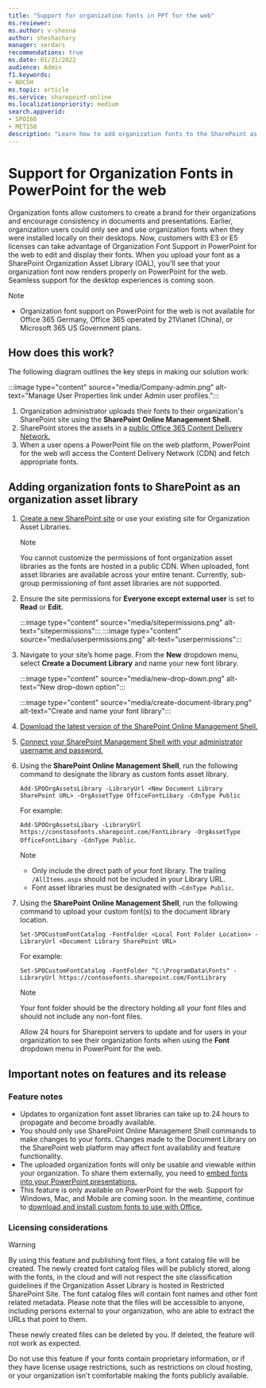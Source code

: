```yaml
---
title: "Support for organization fonts in PPT for the web"
ms.reviewer: 
ms.author: v-shesna
author: sheshachary
manager: serdars
recommendations: true
ms.date: 01/31/2022
audience: Admin
f1.keywords:
- NOCSH
ms.topic: article
ms.service: sharepoint-online
ms.localizationpriority: medium
search.appverid:
- SPO160
- MET150
description: "Learn how to add organization fonts to the SharePoint as Organization Asset Libraries."
---
```


# Support for Organization Fonts in PowerPoint for the web 
Organization fonts allow customers to create a brand for their organizations and encourage consistency in documents and presentations. Earlier, organization users could only see and use organization fonts when they were installed locally on their desktops. Now, customers with E3 or E5 licenses can take advantage of Organization Font Support in PowerPoint for the web to edit and display their fonts. When you upload your font as a SharePoint Organization Asset Library (OAL), you'll see that your organization font now renders properly on PowerPoint for the web. Seamless support for the desktop experiences is coming soon.

> [!NOTE]
>- Organization font support on PowerPoint for the web is not available for Office 365 Germany, Office 365 operated by 21Vianet (China), or Microsoft 365 US Government plans.


## How does this work? 
The following diagram outlines the key steps in making our solution work: 

   :::image type="content" source="media/Company-admin.png" alt-text="Manage User Properties link under Admin user profiles.":::

1. Organization administrator uploads their fonts to their organization's SharePoint site using the **SharePoint Online Management Shell.**
2. SharePoint stores the assets in a [public Office 365 Content Delivery Network.](/microsoft-365/enterprise/use-microsoft-365-cdn-with-spo?view=o365-worldwide&preserve-view=true) 
3. When a user opens a PowerPoint file on the web platform, PowerPoint for the web will access the Content Delivery Network (CDN) and fetch appropriate fonts.

## Adding organization fonts to SharePoint as an organization asset library 
1. [Create a new SharePoint site](https://nam06.safelinks.protection.outlook.com/?url=https%3A%2F%2Fsupport.microsoft.com%2Foffice%2Fcreate-a-site-in-sharepoint-4d1e11bf-8ddc-499d-b889-2b48d10b1ce8&data=04%7C01%7Cv-shesna%40microsoft.com%7C469dfcba67174de505e308d9e01e0779%7C72f988bf86f141af91ab2d7cd011db47%7C1%7C0%7C637787241955790760%7CUnknown%7CTWFpbGZsb3d8eyJWIjoiMC4wLjAwMDAiLCJQIjoiV2luMzIiLCJBTiI6Ik1haWwiLCJXVCI6Mn0%3D%7C3000&sdata=IIR6K8%2F9ZBRVrOD%2B2ZuYwMdBybeufNE3sI22zSCfCJE%3D&reserved=0) or use your existing site for Organization Asset Libraries.

     > [!NOTE]
     > You cannot customize the permissions of font organization asset libraries as the fonts are hosted in a public CDN. When uploaded, font asset libraries are available across your entire tenant. Currently, sub-group permissioning of font asset libraries are not supported.

2. Ensure the site permissions for **Everyone except external user** is set to **Read** or **Edit.** 
    
   
    :::image type="content" source="media/sitepermissions.png" alt-text="sitepermissions":::
    :::image type="content" source="media/userpermissions.png" alt-text="userpermissions":::
 
3. Navigate to your site’s home page. From the **New** dropdown menu, select **Create a Document Library** and name your new font library.

   :::image type="content" source="media/new-drop-down.png" alt-text="New drop-down option":::

   :::image type="content" source="media/create-document-library.png" alt-text="Create and name your font library":::

4. [Download the latest version of the SharePoint Online Management Shell.](https://go.microsoft.com/fwlink/p/?LinkId=255251)
5. [Connect your SharePoint Management Shell with your administrator username and password.](/powershell/sharepoint/sharepoint-online/connect-sharepoint-online)
6. Using the **SharePoint Online Management Shell**, run the following command to designate the library as custom fonts asset library.

      `Add-SPOOrgAssetsLibrary -LibraryUrl <New Document Library SharePoint URL> -OrgAssetType OfficeFontLibary -CdnType Public`

      For example:
     
     `Add-SPOOrgAssetsLibary -LibraryUrl https://constosofonts.sharepoint.com/FontLibrary -OrgAssetType OfficeFontLibary -CdnType Public`.

    > [!NOTE]
    > - Only include the direct path of your font library. The trailing `/AllItems.aspx` should not be included in your Library URL.
    > - Font asset libraries must be designated with `–CdnType Public`.

7. Using the **SharePoint Online Management Shell**, run the following command to upload your custom font(s) to the document library location.

    `Set-SPOCustomFontCatalog -FontFolder <Local Font Folder Location> -LibraryUrl <Document Library SharePoint URL>`

      For example:

    `Set-SPOCustomFontCatalog -FontFolder “C:\ProgramData\Fonts" -LibraryUrl https://contosofonts.sharepoint.com/FontLibrary`

   > [!NOTE]
   > Your font folder should be the directory holding all your font files and should not include any non-font files.

    Allow 24 hours for Sharepoint servers to update and for users in your organization to see their organization fonts when using the **Font** dropdown menu in PowerPoint for the web.

## Important notes on features and its release

### Feature notes
- Updates to organization font asset libraries can take up to 24 hours to propagate and become broadly available.
- You should only use SharePoint Online Management Shell commands to make changes to your fonts. Changes made to the Document Library on the SharePoint web platform may affect font availability and feature functionality.
- The uploaded organization fonts will only be usable and viewable within your organization. To share them externally, you need to [embed fonts into your PowerPoint presentations.](https://nam06.safelinks.protection.outlook.com/?url=https%3A%2F%2Fsupport.microsoft.com%2Fen-us%2Foffice%2Fembed-fonts-in-documents-or-presentations-cb3982aa-ea76-4323-b008-86670f222dbc&data=04%7C01%7Cv-shesna%40microsoft.com%7C9cf273bbf9c14d337ec208d9df961a78%7C72f988bf86f141af91ab2d7cd011db47%7C1%7C0%7C637786658092612309%7CUnknown%7CTWFpbGZsb3d8eyJWIjoiMC4wLjAwMDAiLCJQIjoiV2luMzIiLCJBTiI6Ik1haWwiLCJXVCI6Mn0%3D%7C3000&sdata=idoG67fR3e7njA8RslxUn71i7Yfqq4q%2F7eH%2FJzScVdk%3D&reserved=0)
- This feature is only available on PowerPoint for the web. Support for Windows, Mac, and Mobile are coming soon. In the meantime, continue to [download and install custom fonts to use with Office.](https://nam06.safelinks.protection.outlook.com/?url=https%3A%2F%2Fsupport.microsoft.com%2Fen-us%2Ftopic%2Fdownload-and-install-custom-fonts-to-use-with-office-0ee09e74-edc1-480c-81c2-5cf9537c70ce&data=04%7C01%7Cv-shesna%40microsoft.com%7C9cf273bbf9c14d337ec208d9df961a78%7C72f988bf86f141af91ab2d7cd011db47%7C1%7C0%7C637786658092612309%7CUnknown%7CTWFpbGZsb3d8eyJWIjoiMC4wLjAwMDAiLCJQIjoiV2luMzIiLCJBTiI6Ik1haWwiLCJXVCI6Mn0%3D%7C3000&sdata=EvcPAJtCguowz%2Ff7MF29rXEdN8MWMYwrD1c%2BQIcR3lM%3D&reserved=0)

### Licensing considerations 

> [!WARNING]
> By using this feature and publishing font files, a font catalog file will be created. The newly created font catalog files will be publicly stored, along with the fonts, in the cloud and will not respect the site classification guidelines if the Organization Asset Library is hosted in Restricted SharePoint Site. The font catalog files will contain font names and other font related metadata. Please note that the files will be accessible to anyone, including persons external to your organization, who are able to extract the URLs that point to them. 
> 
> These newly created files can be deleted by you. If deleted, the feature will not work as expected. 
> 
> Do not use this feature if your fonts contain proprietary information, or if they have license usage restrictions, such as restrictions on cloud hosting, or your organization isn't comfortable making the fonts publicly available.